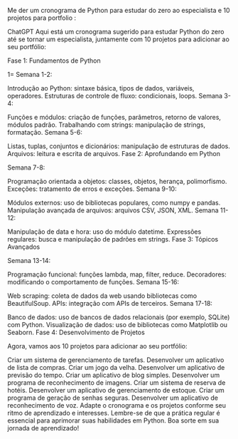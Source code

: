 Me der um cronograma de Python para estudar do zero ao especialista e 10 projetos para portfolio :


ChatGPT
Aqui está um cronograma sugerido para estudar Python do zero até se tornar um especialista, juntamente com 10 projetos para adicionar ao seu portfólio:

Fase 1: Fundamentos de Python

1= Semana 1-2:

Introdução ao Python: sintaxe básica, tipos de dados, variáveis, operadores.
Estruturas de controle de fluxo: condicionais, loops.
Semana 3-4:

Funções e módulos: criação de funções, parâmetros, retorno de valores, módulos padrão.
Trabalhando com strings: manipulação de strings, formatação.
Semana 5-6:

Listas, tuplas, conjuntos e dicionários: manipulação de estruturas de dados.
Arquivos: leitura e escrita de arquivos.
Fase 2: Aprofundando em Python

Semana 7-8:

Programação orientada a objetos: classes, objetos, herança, polimorfismo.
Exceções: tratamento de erros e exceções.
Semana 9-10:

Módulos externos: uso de bibliotecas populares, como numpy e pandas.
Manipulação avançada de arquivos: arquivos CSV, JSON, XML.
Semana 11-12:

Manipulação de data e hora: uso do módulo datetime.
Expressões regulares: busca e manipulação de padrões em strings.
Fase 3: Tópicos Avançados

Semana 13-14:

Programação funcional: funções lambda, map, filter, reduce.
Decoradores: modificando o comportamento de funções.
Semana 15-16:

Web scraping: coleta de dados da web usando bibliotecas como BeautifulSoup.
APIs: integração com APIs de terceiros.
Semana 17-18:

Banco de dados: uso de bancos de dados relacionais (por exemplo, SQLite) com Python.
Visualização de dados: uso de bibliotecas como Matplotlib ou Seaborn.
Fase 4: Desenvolvimento de Projetos

Agora, vamos aos 10 projetos para adicionar ao seu portfólio:

Criar um sistema de gerenciamento de tarefas.
Desenvolver um aplicativo de lista de compras.
Criar um jogo da velha.
Desenvolver um aplicativo de previsão do tempo.
Criar um aplicativo de blog simples.
Desenvolver um programa de reconhecimento de imagens.
Criar um sistema de reserva de hotéis.
Desenvolver um aplicativo de gerenciamento de estoque.
Criar um programa de geração de senhas seguras.
Desenvolver um aplicativo de reconhecimento de voz.
Adapte o cronograma e os projetos conforme seu ritmo de aprendizado e interesses. Lembre-se de que a prática regular é essencial para aprimorar suas habilidades em Python. Boa sorte em sua jornada de aprendizado!

